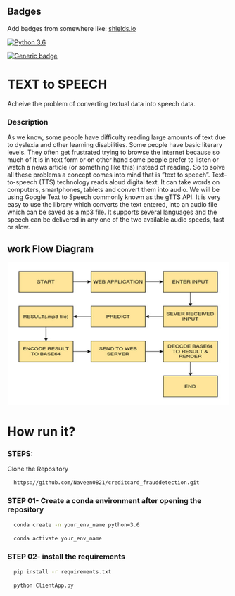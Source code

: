 ## Badges

Add badges from somewhere like: [shields.io](https://shields.io/)

[![Python 3.6](https://img.shields.io/badge/python-3.6-blue.svg)](https://www.python.org/downloads/release/python-360/)

[![Generic badge](https://img.shields.io/badge/Flask-v1.1.1-<COLOR>.svg)](https://shields.io/)
# TEXT to SPEECH

Acheive the problem of converting textual data into speech data.

### Description
 
As we know, some people have difficulty reading large amounts of text due to dyslexia and other learning disabilities. Some people have basic literary levels. They often get frustrated trying to browse the internet because so much of it is in text form or on other hand some people prefer to listen or watch a news article (or something like this) instead of reading. So to solve all these problems a concept comes into mind that is ”text to speech”.
Text-to-speech (TTS) technology reads aloud digital text. It can take words on computers, smartphones, tablets and convert them into audio.
We will be using Google Text to Speech commonly known as the gTTS API. It is very easy to use the library which converts the text entered, into an audio file which can be saved as a mp3 file. It supports several languages and the speech can be delivered in any one of the two available audio speeds, fast or slow.

## work Flow Diagram

![workflow](workflow.png) 

# How run it?

### STEPS:
Clone the Repository

```bash
  https://github.com/Naveen0821/creditcard_frauddetection.git
```
### STEP 01- Create a conda environment after opening the repository

```bash
  conda create -n your_env_name python=3.6

```
```bash
  conda activate your_env_name

```
### STEP 02- install the requirements
```bash
  pip install -r requirements.txt

```
```bash
  python ClientApp.py

```
